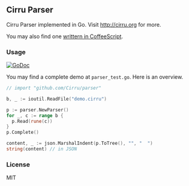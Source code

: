 
Cirru Parser
------

Cirru Parser implemented in Go. Visit http://cirru.org for more.

You may also find one [writtern in CoffeeScript][parser].

[parser]: https://github.com/Cirru/cirru-parser.coffee

### Usage

[![GoDoc](https://godoc.org/github.com/Cirru/parser?status.png)](https://godoc.org/github.com/Cirru/parser)

You may find a complete demo at `parser_test.go`. Here is an overview.

```go
// import "github.com/Cirru/parser"

b, _ := ioutil.ReadFile("demo.cirru")

p := parser.NewParser()
for _, c := range b {
  p.Read(rune(c))
}
p.Complete()

content, _ := json.MarshalIndent(p.ToTree(), "", "  ")
string(content) // in JSON
```

### License

MIT